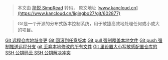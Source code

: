> 本文由 [简悦 SimpRead](http://ksria.com/simpread/) 转码， 原文地址 [www.kancloud.cn](https://www.kancloud.cn/liqingbo27/git/602877)

> Git是一个开源的分布式版本控制系统，用于敏捷高效地处理任何或小或大的项目。

[Git 远程仓库地址变更](602877) [Git 回滚到任意版本](602879) [Git pull 强制覆盖本地文件](622295) [Git push 强制推送远程分支](622296) [git 丢弃本地修改的所有文件](691727) [Git 里设置大小写敏感](692100)[配置仓库的 SSH 公钥](989462)[码云 SSH 公钥](661711)[解决冲突](661702)